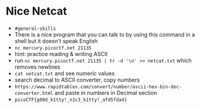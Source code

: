
# Nice Netcat

- `#general-skills`
- There is a nice program that you can talk to by using this command in a shell but it doesn't speak English
- `nc mercury.picoctf.net 21135`
- hint: practice reading & writing ASCII 
- run `nc mercury.picoctf.net 21135 | tr -d '\n' >> netcat.txt` which removes newlines
- `cat netcat.txt` and see numeric values
- search decimal to ASCII converter, copy numbers 
- `https://www.rapidtables.com/convert/number/ascii-hex-bin-dec-converter.html` and paste in numbers in Decimal section
- `picoCTF{g00d_k1tty!_n1c3_k1tty!_afd5fda4}`